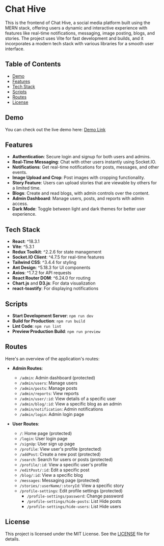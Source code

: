 # Chat Hive

This is the frontend of Chat Hive, a social media platform built using the MERN stack, offering users a dynamic and interactive experience with features like real-time notifications, messaging, image posting, blogs, and stories. The project uses Vite for fast development and builds, and it incorporates a modern tech stack with various libraries for a smooth user interface.

## Table of Contents

- [Demo](#demo)
- [Features](#features)
- [Tech Stack](#tech-stack)
- [Scripts](#scripts)
- [Routes](#routes)
- [License](#license)

## Demo

You can check out the live demo here: [Demo Link](https://chathivemedia.vercel.app/) 


## Features

- **Authentication**: Secure login and signup for both users and admins.
- **Real-Time Messaging**: Chat with other users instantly using Socket.IO.
- **Notifications**: Get real-time notifications for posts, messages, and other events.
- **Image Upload and Crop**: Post images with cropping functionality.
- **Story Feature**: Users can upload stories that are viewable by others for a limited time.
- **Blogs**: Create and read blogs, with admin controls over the content.
- **Admin Dashboard**: Manage users, posts, and reports with admin access.
- **Dark Mode**: Toggle between light and dark themes for better user experience.

## Tech Stack

- **React**: ^18.3.1
- **Vite**: ^5.3.1
- **Redux Toolkit**: ^2.2.6 for state management
- **Socket.IO Client**: ^4.7.5 for real-time features
- **Tailwind CSS**: ^3.4.4 for styling
- **Ant Design**: ^5.18.3 for UI components
- **Axios**: ^1.7.2 for API requests
- **React Router DOM**: ^6.24.0 for routing
- **Chart.js** and **D3.js**: For data visualization
- **react-toastify**: For displaying notifications

## Scripts

- **Start Development Server**: `npm run dev`
- **Build for Production**: `npm run build`
- **Lint Code**: `npm run lint`
- **Preview Production Build**: `npm run preview`

## Routes

Here's an overview of the application's routes:
- **Admin Routes**:
  - `/admin`: Admin dashboard (protected)
  - `/admin/users`: Manage users
  - `/admin/posts`: Manage posts
  - `/admin/reports`: View reports
  - `/admin/user/:id`: View details of a specific user
  - `/admin/blog/:id`: View a specific blog as an admin
  - `/admin/notification`: Admin notifications
  - `/admin/login`: Admin login page

- **User Routes**:
  - `/`: Home page (protected)
  - `/login`: User login page
  - `/signUp`: User sign up page
  - `/profile`: View user's profile (protected)
  - `/addPost`: Create a new post (protected)
  - `/search`: Search for users or posts (protected)
  - `/profile/:id`: View a specific user's profile
  - `/editPost/:id`: Edit a specific post
  - `/blog/:id`: View a specific blog
  - `/messages`: Messaging page (protected)
  - `/stories/:userName/:storyId`: View a specific story
  - `/profile-settings`: Edit profile settings (protected)
    - `/profile-settings/password`: Change password
    - `/profile-settings/hide-posts`: List Hide  posts
    - `/profile-settings/hide-users`: List Hide  users

## License

This project is licensed under the MIT License. See the [LICENSE](LICENSE) file for details.
